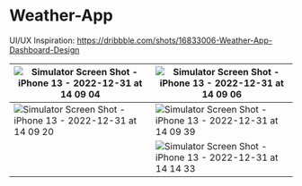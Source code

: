 # Weather-App

UI/UX Inspiration: https://dribbble.com/shots/16833006-Weather-App-Dashboard-Design

|![Simulator Screen Shot - iPhone 13 - 2022-12-31 at 14 09 04](https://user-images.githubusercontent.com/56762634/210137967-2c88ef04-aa0b-4e44-9333-49f8606cbb71.png)|![Simulator Screen Shot - iPhone 13 - 2022-12-31 at 14 09 06](https://user-images.githubusercontent.com/56762634/210137973-9d76c0e9-90d1-4c41-8c77-e53b3b0b12ae.png)|
| ------------- | ------------- |
|![Simulator Screen Shot - iPhone 13 - 2022-12-31 at 14 09 20](https://user-images.githubusercontent.com/56762634/210137979-ddfc6523-f8ed-440c-b975-a656733996b5.png)|![Simulator Screen Shot - iPhone 13 - 2022-12-31 at 14 09 39](https://user-images.githubusercontent.com/56762634/210137990-e1d41433-8cf7-4de8-928f-2b188c6acc10.png)|
|   |![Simulator Screen Shot - iPhone 13 - 2022-12-31 at 14 14 33](https://user-images.githubusercontent.com/56762634/210138032-4d477b6b-8dac-4cab-ba9b-949011b71f18.png)|
